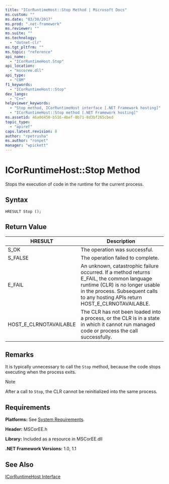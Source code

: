 ```yaml
---
title: "ICorRuntimeHost::Stop Method | Microsoft Docs"
ms.custom: ""
ms.date: "03/30/2017"
ms.prod: ".net-framework"
ms.reviewer: ""
ms.suite: ""
ms.technology: 
  - "dotnet-clr"
ms.tgt_pltfrm: ""
ms.topic: "reference"
api_name: 
  - "ICorRuntimeHost.Stop"
api_location: 
  - "mscoree.dll"
api_type: 
  - "COM"
f1_keywords: 
  - "ICorRuntimeHost::Stop"
dev_langs: 
  - "C++"
helpviewer_keywords: 
  - "Stop method, ICorRuntimeHost interface [.NET Framework hosting]"
  - "ICorRuntimeHost::Stop method [.NET Framework hosting]"
ms.assetid: 46a0d450-b516-4bef-8b71-8d3bf265cbed
topic_type: 
  - "apiref"
caps.latest.revision: 8
author: "rpetrusha"
ms.author: "ronpet"
manager: "wpickett"
---
```

# ICorRuntimeHost::Stop Method
Stops the execution of code in the runtime for the current process.  
  
## Syntax  
  
```  
HRESULT Stop ();  
```  
  
## Return Value  
  
|HRESULT|Description|  
|-------------|-----------------|  
|S_OK|The operation was successful.|  
|S_FALSE|The operation failed to complete.|  
|E_FAIL|An unknown, catastrophic failure occurred. If a method returns E_FAIL, the common language runtime (CLR) is no longer usable in the process. Subsequent calls to any hosting APIs return HOST_E_CLRNOTAVAILABLE.|  
|HOST_E_CLRNOTAVAILABLE|The CLR has not been loaded into a process, or the CLR is in a state in which it cannot run managed code or process the call successfully.|  
  
## Remarks  
 It is typically unnecessary to call the `Stop` method, because the code stops executing when the process exits.  
  
> [!NOTE]
>  After a call to `Stop`, the CLR cannot be reinitialized into the same process.  
  
## Requirements  
 **Platforms:** See [System Requirements](../../../../docs/framework/get-started/system-requirements.md).  
  
 **Header:** MSCorEE.h  
  
 **Library:** Included as a resource in MSCorEE.dll  
  
 **.NET Framework Versions:** 1.0, 1.1  
  
## See Also  
 [ICorRuntimeHost Interface](../../../../docs/framework/unmanaged-api/hosting/icorruntimehost-interface.md)